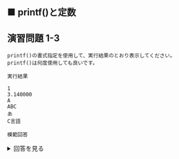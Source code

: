 ## ■ printf()と定数

## 演習問題 1-3

```
printf()の書式指定を使用して、実行結果のとおり表示してください。
printf()は何度使用しても良いです。
```

`実行結果`

```
1
3.140000
A
ABC
あ
C言語
```

`模範回答`
<details>
<summary>回答を見る</summary>

printf()を1回使用した時

```c
#include <stdio.h>

main()
{
    printf("%d\n%f\n%c\n%s\n%s\n%s\n", 1, 3.14, 'A', "ABC", "あ", "C言語");
}
```

printf()を複数回使用した時

```c
#include <stdio.h>

int main() {
    printf("%d\n", 1);
    printf("%f\n", 3.14);
    printf("%c\n", 'A');
    printf("%s\n", "ABC");
    printf("%s\n", "あ");
    printf("%s\n", "C言語");
    return 0;
}
```
</details>
